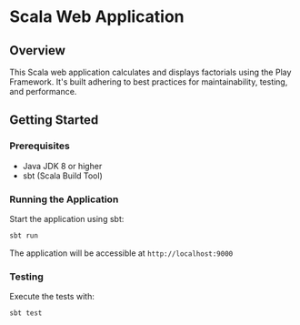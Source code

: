 # Scala Web Application

## Overview

This Scala web application calculates and displays factorials using the Play Framework. It's built adhering to best practices for maintainability, testing, and performance.

## Getting Started

### Prerequisites

- Java JDK 8 or higher
- sbt (Scala Build Tool)

### Running the Application

Start the application using sbt:

```bash
sbt run
```

The application will be accessible at `http://localhost:9000`

### Testing

Execute the tests with:

```bash
sbt test
```
